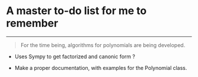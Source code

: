 # A master to-do list for me to remember

***

> For the time being, algorithms for polynomials are being developed.

- Uses Sympy to get factorized and canonic form ?

- Make a proper documentation, with examples for the Polynomial class.